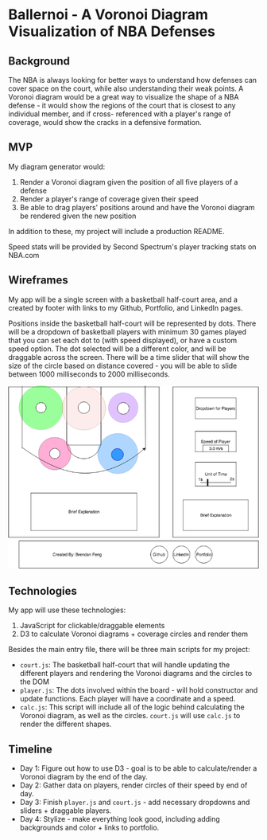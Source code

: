 # Ballernoi - A Voronoi Diagram Visualization of NBA Defenses

## Background
The NBA is always looking for better ways to understand how defenses can cover
space on the court, while also understanding their weak points. A Voronoi diagram
would be a great way to visualize the shape of a NBA defense - it would show
the regions of the court that is closest to any individual member, and if cross-
referenced with a player's range of coverage, would show the cracks in a defensive formation.

## MVP
My diagram generator would:

1. Render a Voronoi diagram given the position of all five players of a defense
2. Render a player's range of coverage given their speed
3. Be able to drag players' positions around and have the Voronoi diagram be rendered given the new position

In addition to these, my project will include a production README.

Speed stats will be provided by Second Spectrum's player tracking stats on NBA.com

## Wireframes
My app will be a single screen with a basketball half-court area,
and a created by footer with links to my Github, Portfolio, and LinkedIn pages.

Positions inside the basketball half-court will be represented by dots.
There will be a dropdown of basketball players with minimum 30 games played
that you can set each dot to (with speed displayed), or have a custom speed option.
The dot selected will be a different color, and will be draggable across the screen.
There will be a time slider that will show the size of the circle based on distance
covered - you will be able to slide between 1000 milliseconds to 2000 milliseconds.

![Wireframe](./assets/wireframe.png)

## Technologies
My app will use these technologies:

1. JavaScript for clickable/draggable elements
2. D3 to calculate Voronoi diagrams + coverage circles and render them

Besides the main entry file, there will be three main scripts for my project:

* `court.js`: The basketball half-court that will handle updating the different players
and rendering the Voronoi diagrams and the circles to the DOM
* `player.js`: The dots involved within the board - will hold constructor and update
functions. Each player will have a coordinate and a speed.
* `calc.js`: This script will include all of the logic behind calculating the Voronoi diagram,
as well as the circles. `court.js` will use `calc.js` to render the different shapes.

## Timeline
- Day 1: Figure out how to use D3 - goal is to be able to calculate/render a Voronoi diagram by the end of the day.
- Day 2: Gather data on players, render circles of their speed by end of day.
- Day 3: Finish `player.js` and `court.js` - add necessary dropdowns and sliders + draggable players.
- Day 4: Stylize - make everything look good, including adding backgrounds and color + links to portfolio.
